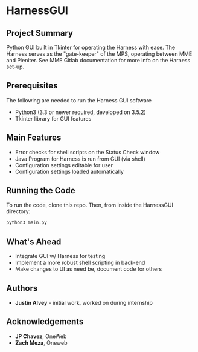 # HarnessGUI

## Project Summary
Python GUI built in Tkinter for operating the Harness with ease. The Harness serves as the "gate-keeper" of the MPS, operating between MME and Pleniter. See MME Gitlab documentation for more info on the Harness set-up.

## Prerequisites
The following are needed to run the Harness GUI software
- Python3 (3.3 or newer required, developed on 3.5.2)
- Tkinter library for GUI features

## Main Features
- Error checks for shell scripts on the Status Check window
- Java Program for Harness is run from GUI (via shell)
- Configuration settings editable for user
- Configuration settings loaded automatically

## Running the Code
To run the code, clone this repo. Then, from inside the HarnessGUI directory: 
```python
python3 main.py
```

## What's Ahead
- Integrate GUI w/ Harness for testing
- Implement a more robust shell scripting in back-end
- Make changes to UI as need be, document code for others

## Authors
- **Justin Alvey** - initial work, worked on during internship

## Acknowledgements
- **JP Chavez**, OneWeb
- **Zach Meza**, Oneweb
